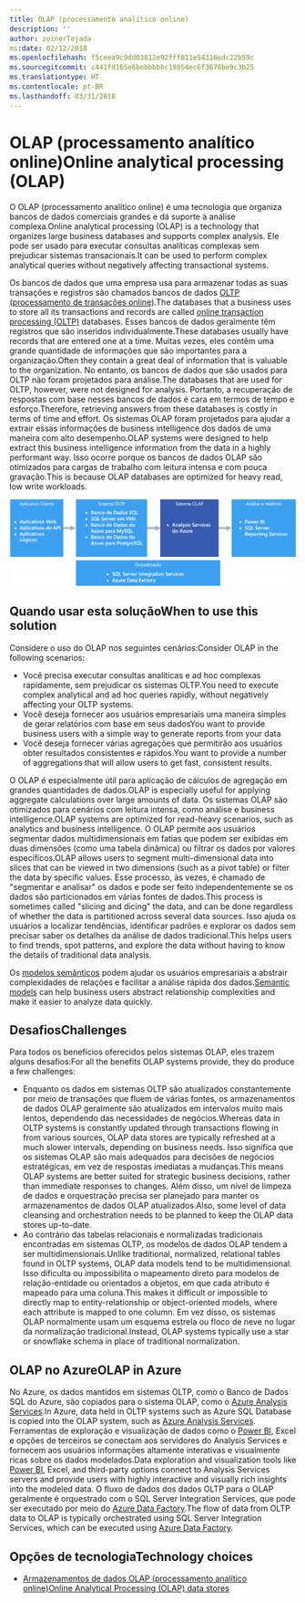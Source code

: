 ```yaml
---
title: OLAP (processamento analítico online)
description: ''
author: zoinerTejada
ms:date: 02/12/2018
ms.openlocfilehash: f5ceea9c9dd03812e92fff811e54316edc22b59c
ms.sourcegitcommit: c441fd165e6bebbbbbc19854ec6f3676be9c3b25
ms.translationtype: HT
ms.contentlocale: pt-BR
ms.lasthandoff: 03/31/2018
---
```

# <a name="online-analytical-processing-olap"></a><span data-ttu-id="1c7a2-102">OLAP (processamento analítico online)</span><span class="sxs-lookup"><span data-stu-id="1c7a2-102">Online analytical processing (OLAP)</span></span>

<span data-ttu-id="1c7a2-103">O OLAP (processamento analítico online) é uma tecnologia que organiza bancos de dados comerciais grandes e dá suporte à análise complexa.</span><span class="sxs-lookup"><span data-stu-id="1c7a2-103">Online analytical processing (OLAP) is a technology that organizes large business databases and supports complex analysis.</span></span> <span data-ttu-id="1c7a2-104">Ele pode ser usado para executar consultas analíticas complexas sem prejudicar sistemas transacionais.</span><span class="sxs-lookup"><span data-stu-id="1c7a2-104">It can be used to perform complex analytical queries without negatively affecting transactional systems.</span></span>

<span data-ttu-id="1c7a2-105">Os bancos de dados que uma empresa usa para armazenar todas as suas transações e registros são chamados bancos de dados [OLTP (processamento de transações online)](online-transaction-processing.md).</span><span class="sxs-lookup"><span data-stu-id="1c7a2-105">The databases that a business uses to store all its transactions and records are called [online transaction processing (OLTP)](online-transaction-processing.md) databases.</span></span> <span data-ttu-id="1c7a2-106">Esses bancos de dados geralmente têm registros que são inseridos individualmente.</span><span class="sxs-lookup"><span data-stu-id="1c7a2-106">These databases usually have records that are entered one at a time.</span></span> <span data-ttu-id="1c7a2-107">Muitas vezes, eles contêm uma grande quantidade de informações que são importantes para a organização.</span><span class="sxs-lookup"><span data-stu-id="1c7a2-107">Often they contain a great deal of information that is valuable to the organization.</span></span> <span data-ttu-id="1c7a2-108">No entanto, os bancos de dados que são usados para OLTP não foram projetados para análise.</span><span class="sxs-lookup"><span data-stu-id="1c7a2-108">The databases that are used for OLTP, however, were not designed for analysis.</span></span> <span data-ttu-id="1c7a2-109">Portanto, a recuperação de respostas com base nesses bancos de dados é cara em termos de tempo e esforço.</span><span class="sxs-lookup"><span data-stu-id="1c7a2-109">Therefore, retrieving answers from these databases is costly in terms of time and effort.</span></span> <span data-ttu-id="1c7a2-110">Os sistemas OLAP foram projetados para ajudar a extrair essas informações de business intelligence dos dados de uma maneira com alto desempenho.</span><span class="sxs-lookup"><span data-stu-id="1c7a2-110">OLAP systems were designed to help extract this business intelligence information from the data in a highly performant way.</span></span> <span data-ttu-id="1c7a2-111">Isso ocorre porque os bancos de dados OLAP são otimizados para cargas de trabalho com leitura intensa e com pouca gravação.</span><span class="sxs-lookup"><span data-stu-id="1c7a2-111">This is because OLAP databases are optimized for heavy read, low write workloads.</span></span>

![OLAP no Azure](./images/olap-data-pipeline.png) 

## <a name="when-to-use-this-solution"></a><span data-ttu-id="1c7a2-113">Quando usar esta solução</span><span class="sxs-lookup"><span data-stu-id="1c7a2-113">When to use this solution</span></span>

<span data-ttu-id="1c7a2-114">Considere o uso do OLAP nos seguintes cenários:</span><span class="sxs-lookup"><span data-stu-id="1c7a2-114">Consider OLAP in the following scenarios:</span></span>

- <span data-ttu-id="1c7a2-115">Você precisa executar consultas analíticas e ad hoc complexas rapidamente, sem prejudicar os sistemas OLTP.</span><span class="sxs-lookup"><span data-stu-id="1c7a2-115">You need to execute complex analytical and ad hoc queries rapidly, without negatively affecting your OLTP systems.</span></span> 
- <span data-ttu-id="1c7a2-116">Você deseja fornecer aos usuários empresariais uma maneira simples de gerar relatórios com base em seus dados</span><span class="sxs-lookup"><span data-stu-id="1c7a2-116">You want to provide business users with a simple way to generate reports from your data</span></span>
- <span data-ttu-id="1c7a2-117">Você deseja fornecer várias agregações que permitirão aos usuários obter resultados consistentes e rápidos.</span><span class="sxs-lookup"><span data-stu-id="1c7a2-117">You want to provide a number of aggregations that will allow users to get fast, consistent results.</span></span> 

<span data-ttu-id="1c7a2-118">O OLAP é especialmente útil para aplicação de cálculos de agregação em grandes quantidades de dados.</span><span class="sxs-lookup"><span data-stu-id="1c7a2-118">OLAP is especially useful for applying aggregate calculations over large amounts of data.</span></span> <span data-ttu-id="1c7a2-119">Os sistemas OLAP são otimizados para cenários com leitura intensa, como análise e business intelligence.</span><span class="sxs-lookup"><span data-stu-id="1c7a2-119">OLAP systems are optimized for read-heavy scenarios, such as analytics and business intelligence.</span></span> <span data-ttu-id="1c7a2-120">O OLAP permite aos usuários segmentar dados multidimensionais em fatias que podem ser exibidas em duas dimensões (como uma tabela dinâmica) ou filtrar os dados por valores específicos.</span><span class="sxs-lookup"><span data-stu-id="1c7a2-120">OLAP allows users to segment multi-dimensional data into slices that can be viewed in two dimensions (such as a pivot table) or filter the data by specific values.</span></span> <span data-ttu-id="1c7a2-121">Esse processo, às vezes, é chamado de "segmentar e analisar" os dados e pode ser feito independentemente se os dados são particionados em várias fontes de dados.</span><span class="sxs-lookup"><span data-stu-id="1c7a2-121">This process is sometimes called "slicing and dicing" the data, and can be done regardless of whether the data is partitioned across several data sources.</span></span> <span data-ttu-id="1c7a2-122">Isso ajuda os usuários a localizar tendências, identificar padrões e explorar os dados sem precisar saber os detalhes da análise de dados tradicional.</span><span class="sxs-lookup"><span data-stu-id="1c7a2-122">This helps users to find trends, spot patterns, and explore the data without having to know the details of traditional data analysis.</span></span>

<span data-ttu-id="1c7a2-123">Os [modelos semânticos](../concepts/semantic-modeling.md) podem ajudar os usuários empresariais a abstrair complexidades de relações e facilitar a análise rápida dos dados.</span><span class="sxs-lookup"><span data-stu-id="1c7a2-123">[Semantic models](../concepts/semantic-modeling.md) can help business users abstract relationship complexities and make it easier to analyze data quickly.</span></span>

## <a name="challenges"></a><span data-ttu-id="1c7a2-124">Desafios</span><span class="sxs-lookup"><span data-stu-id="1c7a2-124">Challenges</span></span>

<span data-ttu-id="1c7a2-125">Para todos os benefícios oferecidos pelos sistemas OLAP, eles trazem alguns desafios:</span><span class="sxs-lookup"><span data-stu-id="1c7a2-125">For all the benefits OLAP systems provide, they do produce a few challenges:</span></span>

- <span data-ttu-id="1c7a2-126">Enquanto os dados em sistemas OLTP são atualizados constantemente por meio de transações que fluem de várias fontes, os armazenamentos de dados OLAP geralmente são atualizados em intervalos muito mais lentos, dependendo das necessidades de negócios.</span><span class="sxs-lookup"><span data-stu-id="1c7a2-126">Whereas data in OLTP systems is constantly updated through transactions flowing in from various sources, OLAP data stores are typically refreshed at a much slower intervals, depending on business needs.</span></span> <span data-ttu-id="1c7a2-127">Isso significa que os sistemas OLAP são mais adequados para decisões de negócios estratégicas, em vez de respostas imediatas a mudanças.</span><span class="sxs-lookup"><span data-stu-id="1c7a2-127">This means OLAP systems are better suited for strategic business decisions, rather than immediate responses to changes.</span></span> <span data-ttu-id="1c7a2-128">Além disso, um nível de limpeza de dados e orquestração precisa ser planejado para manter os armazenamentos de dados OLAP atualizados.</span><span class="sxs-lookup"><span data-stu-id="1c7a2-128">Also, some level of data cleansing and orchestration needs to be planned to keep the OLAP data stores up-to-date.</span></span>
- <span data-ttu-id="1c7a2-129">Ao contrário das tabelas relacionais e normalizadas tradicionais encontradas em sistemas OLTP, os modelos de dados OLAP tendem a ser multidimensionais.</span><span class="sxs-lookup"><span data-stu-id="1c7a2-129">Unlike traditional, normalized, relational tables found in OLTP systems, OLAP data models tend to be multidimensional.</span></span> <span data-ttu-id="1c7a2-130">Isso dificulta ou impossibilita o mapeamento direto para modelos de relação-entidade ou orientados a objetos, em que cada atributo é mapeado para uma coluna.</span><span class="sxs-lookup"><span data-stu-id="1c7a2-130">This makes it difficult or impossible to directly map to entity-relationship or object-oriented models, where each attribute is mapped to one column.</span></span> <span data-ttu-id="1c7a2-131">Em vez disso, os sistemas OLAP normalmente usam um esquema estrela ou floco de neve no lugar da normalização tradicional.</span><span class="sxs-lookup"><span data-stu-id="1c7a2-131">Instead, OLAP systems typically use a star or snowflake schema in place of traditional normalization.</span></span>

## <a name="olap-in-azure"></a><span data-ttu-id="1c7a2-132">OLAP no Azure</span><span class="sxs-lookup"><span data-stu-id="1c7a2-132">OLAP in Azure</span></span>

<span data-ttu-id="1c7a2-133">No Azure, os dados mantidos em sistemas OLTP, como o Banco de Dados SQL do Azure, são copiados para o sistema OLAP, como o [Azure Analysis Services](/azure/analysis-services/analysis-services-overview).</span><span class="sxs-lookup"><span data-stu-id="1c7a2-133">In Azure, data held in OLTP systems such as Azure SQL Database is copied into the OLAP system, such as [Azure Analysis Services](/azure/analysis-services/analysis-services-overview).</span></span> <span data-ttu-id="1c7a2-134">Ferramentas de exploração e visualização de dados como o [Power BI](https://powerbi.microsoft.com), Excel e opções de terceiros se conectam aos servidores do Analysis Services e fornecem aos usuários informações altamente interativas e visualmente ricas sobre os dados modelados.</span><span class="sxs-lookup"><span data-stu-id="1c7a2-134">Data exploration and visualization tools like [Power BI](https://powerbi.microsoft.com), Excel, and third-party options connect to Analysis Services servers and provide users with highly interactive and visually rich insights into the modeled data.</span></span> <span data-ttu-id="1c7a2-135">O fluxo de dados dos dados OLTP para o OLAP geralmente é orquestrado com o SQL Server Integration Services, que pode ser executado por meio do [Azure Data Factory](/azure/data-factory/concepts-integration-runtime).</span><span class="sxs-lookup"><span data-stu-id="1c7a2-135">The flow of data from OLTP data to OLAP is typically orchestrated using SQL Server Integration Services, which can be executed using [Azure Data Factory](/azure/data-factory/concepts-integration-runtime).</span></span>

## <a name="technology-choices"></a><span data-ttu-id="1c7a2-136">Opções de tecnologia</span><span class="sxs-lookup"><span data-stu-id="1c7a2-136">Technology choices</span></span>

- [<span data-ttu-id="1c7a2-137">Armazenamentos de dados OLAP (processamento analítico online)</span><span class="sxs-lookup"><span data-stu-id="1c7a2-137">Online Analytical Processing (OLAP) data stores</span></span>](../technology-choices/olap-data-stores.md)

